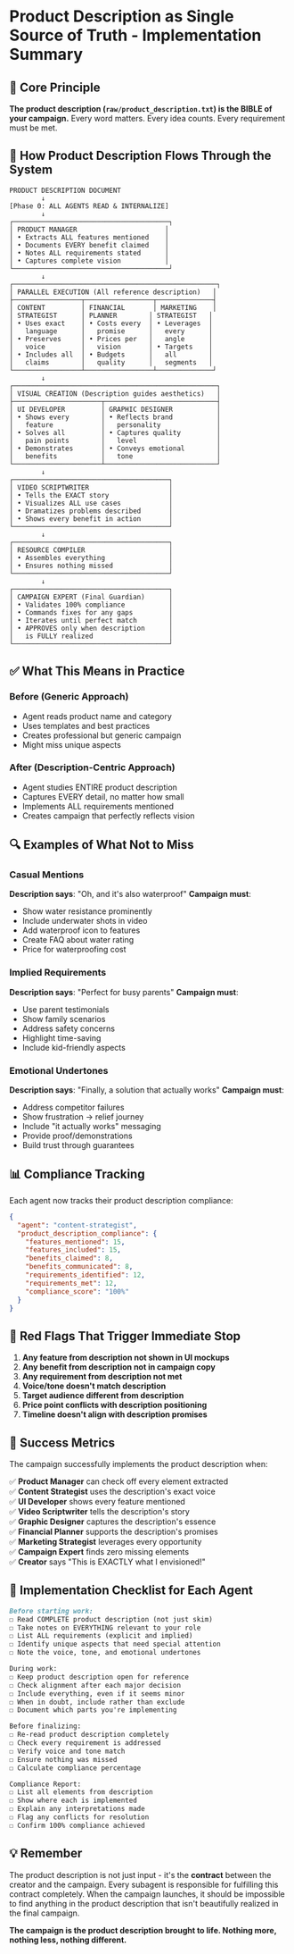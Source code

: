 # Product Description as Single Source of Truth - Implementation Summary

## 🎯 Core Principle
**The product description (`raw/product_description.txt`) is the BIBLE of your campaign.** Every word matters. Every idea counts. Every requirement must be met.

## 📖 How Product Description Flows Through the System

```
PRODUCT DESCRIPTION DOCUMENT
        ↓
[Phase 0: ALL AGENTS READ & INTERNALIZE]
        ↓
┌───────────────────────────────────────┐
│ PRODUCT MANAGER                      │
│ • Extracts ALL features mentioned    │
│ • Documents EVERY benefit claimed    │
│ • Notes ALL requirements stated      │
│ • Captures complete vision           │
└───────────────────────────────────────┘
        ↓
┌───────────────────────────────────────────────────┐
│ PARALLEL EXECUTION (All reference description)   │
├─────────────────┬─────────────────┬──────────────┤
│ CONTENT         │ FINANCIAL       │ MARKETING    │
│ STRATEGIST      │ PLANNER        │ STRATEGIST   │
│ • Uses exact    │ • Costs every  │ • Leverages  │
│   language      │   promise      │   every      │
│ • Preserves     │ • Prices per   │   angle      │
│   voice         │   vision       │ • Targets    │
│ • Includes all  │ • Budgets      │   all        │
│   claims        │   quality      │   segments   │
└─────────────────┴─────────────────┴──────────────┘
        ↓
┌───────────────────────────────────────────────────┐
│ VISUAL CREATION (Description guides aesthetics)   │
├──────────────────────┬────────────────────────────┤
│ UI DEVELOPER         │ GRAPHIC DESIGNER           │
│ • Shows every        │ • Reflects brand           │
│   feature            │   personality              │
│ • Solves all         │ • Captures quality         │
│   pain points        │   level                    │
│ • Demonstrates       │ • Conveys emotional        │
│   benefits           │   tone                     │
└──────────────────────┴────────────────────────────┘
        ↓
┌───────────────────────────────────────┐
│ VIDEO SCRIPTWRITER                    │
│ • Tells the EXACT story               │
│ • Visualizes ALL use cases            │
│ • Dramatizes problems described       │
│ • Shows every benefit in action       │
└───────────────────────────────────────┘
        ↓
┌───────────────────────────────────────┐
│ RESOURCE COMPILER                     │
│ • Assembles everything                │
│ • Ensures nothing missed              │
└───────────────────────────────────────┘
        ↓
┌───────────────────────────────────────┐
│ CAMPAIGN EXPERT (Final Guardian)      │
│ • Validates 100% compliance           │
│ • Commands fixes for any gaps         │
│ • Iterates until perfect match        │
│ • APPROVES only when description      │
│   is FULLY realized                   │
└───────────────────────────────────────┘
```

## ✅ What This Means in Practice

### Before (Generic Approach)
- Agent reads product name and category
- Uses templates and best practices
- Creates professional but generic campaign
- Might miss unique aspects

### After (Description-Centric Approach)
- Agent studies ENTIRE product description
- Captures EVERY detail, no matter how small
- Implements ALL requirements mentioned
- Creates campaign that perfectly reflects vision

## 🔍 Examples of What Not to Miss

### Casual Mentions
**Description says**: "Oh, and it's also waterproof"
**Campaign must**: 
- Show water resistance prominently
- Include underwater shots in video
- Add waterproof icon to features
- Create FAQ about water rating
- Price for waterproofing cost

### Implied Requirements
**Description says**: "Perfect for busy parents"
**Campaign must**:
- Use parent testimonials
- Show family scenarios
- Address safety concerns
- Highlight time-saving
- Include kid-friendly aspects

### Emotional Undertones
**Description says**: "Finally, a solution that actually works"
**Campaign must**:
- Address competitor failures
- Show frustration → relief journey
- Include "it actually works" messaging
- Provide proof/demonstrations
- Build trust through guarantees

## 📊 Compliance Tracking

Each agent now tracks their product description compliance:

```json
{
  "agent": "content-strategist",
  "product_description_compliance": {
    "features_mentioned": 15,
    "features_included": 15,
    "benefits_claimed": 8,
    "benefits_communicated": 8,
    "requirements_identified": 12,
    "requirements_met": 12,
    "compliance_score": "100%"
  }
}
```

## 🚨 Red Flags That Trigger Immediate Stop

1. **Any feature from description not shown in UI mockups**
2. **Any benefit from description not in campaign copy**
3. **Any requirement from description not met**
4. **Voice/tone doesn't match description**
5. **Target audience different from description**
6. **Price point conflicts with description positioning**
7. **Timeline doesn't align with description promises**

## 🎯 Success Metrics

The campaign successfully implements the product description when:

✅ **Product Manager** can check off every element extracted  
✅ **Content Strategist** uses the description's exact voice  
✅ **UI Developer** shows every feature mentioned  
✅ **Video Scriptwriter** tells the description's story  
✅ **Graphic Designer** captures the description's essence  
✅ **Financial Planner** supports the description's promises  
✅ **Marketing Strategist** leverages every opportunity  
✅ **Campaign Expert** finds zero missing elements  
✅ **Creator** says "This is EXACTLY what I envisioned!"  

## 🔧 Implementation Checklist for Each Agent

```markdown
Before starting work:
☐ Read COMPLETE product description (not just skim)
☐ Take notes on EVERYTHING relevant to your role
☐ List ALL requirements (explicit and implied)
☐ Identify unique aspects that need special attention
☐ Note the voice, tone, and emotional undertones

During work:
☐ Keep product description open for reference
☐ Check alignment after each major decision
☐ Include everything, even if it seems minor
☐ When in doubt, include rather than exclude
☐ Document which parts you're implementing

Before finalizing:
☐ Re-read product description completely
☐ Check every requirement is addressed
☐ Verify voice and tone match
☐ Ensure nothing was missed
☐ Calculate compliance percentage

Compliance Report:
☐ List all elements from description
☐ Show where each is implemented
☐ Explain any interpretations made
☐ Flag any conflicts for resolution
☐ Confirm 100% compliance achieved
```

## 💡 Remember

The product description is not just input - it's the **contract** between the creator and the campaign. Every subagent is responsible for fulfilling this contract completely. When the campaign launches, it should be impossible to find anything in the product description that isn't beautifully realized in the final campaign.

**The campaign is the product description brought to life. Nothing more, nothing less, nothing different.**